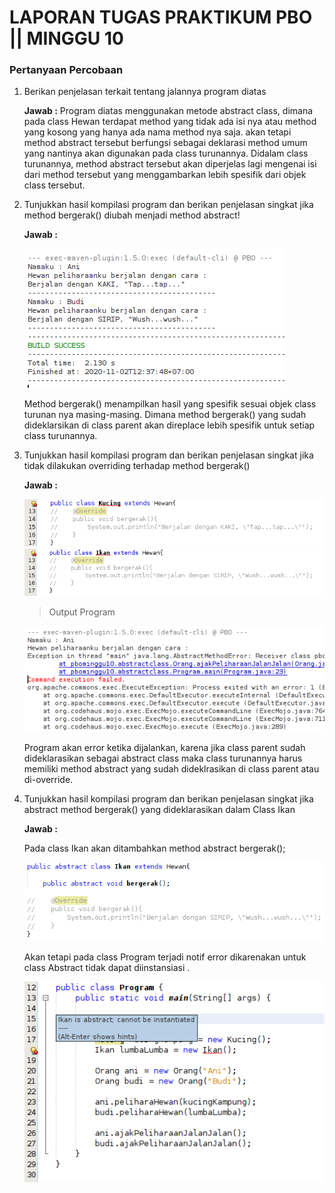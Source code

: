 # LAPORAN TUGAS PRAKTIKUM PBO || MINGGU 10

### Pertanyaan Percobaan

1. Berikan penjelasan terkait tentang jalannya program diatas

   **Jawab :** Program diatas menggunakan metode abstract class, dimana pada class Hewan terdapat method yang tidak ada isi nya atau method yang kosong yang hanya ada nama method nya saja. akan tetapi method abstract tersebut berfungsi sebagai deklarasi method umum yang nantinya akan digunakan pada class turunannya. Didalam class turunannya, method abstract tersebut akan diperjelas lagi mengenai isi dari method tersebut yang menggambarkan lebih spesifik dari objek class tersebut.

2. Tunjukkan hasil kompilasi program dan berikan penjelasan singkat jika method bergerak() diubah menjadi method abstract!

   **Jawab :**

   ![](1.png)

   Method bergerak() menampilkan hasil yang spesifik sesuai objek class turunan nya masing-masing. Dimana method bergerak() yang sudah dideklarsikan di class parent akan direplace lebih spesifik untuk setiap class turunannya.

3. Tunjukkan hasil kompilasi program dan berikan penjelasan singkat jika tidak dilakukan overriding terhadap method bergerak()

   **Jawab :**

   ![](2.png) ![](3.png)

   > Output Program

   ![](4.png)

   Program akan error ketika dijalankan, karena jika class parent sudah dideklarasikan sebagai abstract class maka class turunannya harus memiliki method abstract yang sudah dideklrasikan di class parent atau di-override.

4. Tunjukkan hasil kompilasi program dan berikan penjelasan singkat jika abstract method bergerak() yang dideklarasikan dalam Class Ikan

   **Jawab :**

   Pada class Ikan akan ditambahkan method abstract bergerak();

   ![](5.png)

   Akan tetapi pada class Program terjadi notif error dikarenakan untuk class Abstract tidak dapat diinstansiasi .

   ![](7.png)
